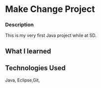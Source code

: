 # Make Change Project

### Description
This is my very first Java project while at SD.



## What I learned



## Technologies Used
Java, Eclipse,Git,
